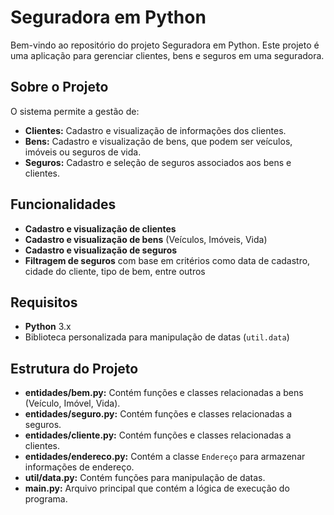 # Seguradora em Python

Bem-vindo ao repositório do projeto Seguradora em Python. Este projeto é uma aplicação para gerenciar clientes, bens e seguros em uma seguradora.

## Sobre o Projeto

O sistema permite a gestão de:
- **Clientes:** Cadastro e visualização de informações dos clientes.
- **Bens:** Cadastro e visualização de bens, que podem ser veículos, imóveis ou seguros de vida.
- **Seguros:** Cadastro e seleção de seguros associados aos bens e clientes.

## Funcionalidades

- **Cadastro e visualização de clientes**
- **Cadastro e visualização de bens** (Veículos, Imóveis, Vida)
- **Cadastro e visualização de seguros**
- **Filtragem de seguros** com base em critérios como data de cadastro, cidade do cliente, tipo de bem, entre outros

## Requisitos

- **Python** 3.x
- Biblioteca personalizada para manipulação de datas (`util.data`)

## Estrutura do Projeto

- **entidades/bem.py:** Contém funções e classes relacionadas a bens (Veículo, Imóvel, Vida).
- **entidades/seguro.py:** Contém funções e classes relacionadas a seguros.
- **entidades/cliente.py:** Contém funções e classes relacionadas a clientes.
- **entidades/endereco.py:** Contém a classe `Endereço` para armazenar informações de endereço.
- **util/data.py:** Contém funções para manipulação de datas.
- **main.py:** Arquivo principal que contém a lógica de execução do programa.


